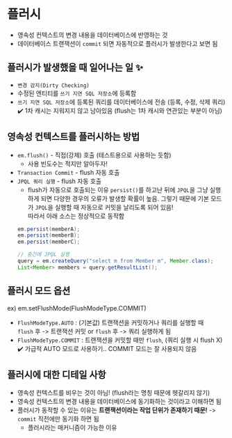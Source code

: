 # 플러시
- 영속성 컨텍스트의 변경 내용을 데이터베이스에 반영하는 것
- 데이터베이스 트랜잭션이 ```commit``` 되면 자동적으로 플러시가 발생한다고 보면 됨

## 플러시가 발생했을 때 일어나는 일 ✨
- ```변경 감지(Dirty Checking)```
- 수정된 엔티티를 ```쓰기 지연 SQL 저장소```에 등록함
- ```쓰기 지연 SQL 저장소```에 등록된 쿼리를 데이터베이스에 전송 (등록, 수정, 삭제 쿼리)
✔️ 1차 캐시는 지워지지 않고 남아있음 (flush는 1차 캐시와 연관있는 부분이 아님)

## 영속성 컨텍스트를 플러시하는 방법
- ```em.flush()``` - 직접(강제) 호출 (테스트용으로 사용하는 듯함)
  - 사용 빈도수는 적지만 알아두자!
- ```Transaction Commit``` - flush 자동 호출
- ```JPQL 쿼리 실행``` - flush 자동 호출
  - flush가 자동으로 호출되는 이유
  ```persist()```를 하고난 뒤에 ```JPQL```을 그냥 실행하게 되면 다양한 경우의 오류가 발생할 확률이 높음. 그렇기 때문에 기본 모드가 ```JPQL```을 실행할 때 자동으로 커밋을 날리도록 되어 있음!   
  따라서 아래 소스는 정상적으로 동작함 
  ```java
  em.persist(memberA);
  em.persist(memberB);
  em.persist(memberC);

  // 중간에 JPQL 실행
  query = em.createQuery("select m from Member m", Member.class);
  List<Member> members = query.getResultList();
  ```

## 플러시 모드 옵션   
ex) em.setFlushMode(FlushModeType.COMMIT)

- ```FlushModeType.AUTO``` : (기본값) 트랜잭션을 커밋하거나 쿼리를 실행할 때   
  ```flush``` 후 -> 트랜잭션 커밋 or ```flush``` 후 -> 쿼리 실행하게 됨
- ```FlushModeType.COMMIT``` : 트랜잭션을 커밋할 때만 ```flush```, (쿼리 실행 시 flush X)   
✔️ 가급적 AUTO 모드로 사용하기.. COMMIT 모드는 잘 사용되지 않음

## 플러시에 대한 디테일 사항
- 영속성 컨텍스트를 비우는 것이 아님! (flush라는 명칭 때문에 헷갈리지 않기)
- 영속성 컨텍스트의 변경 내용을 데이터베이스에 동기화하는 것이라고 이해하면 됨
- 플러시가 동작할 수 있는 이유는 __트랜잭션이라는 작업 단위가 존재하기 때문!__ -> ```commit``` 직전에만 동기화 하면 됨
  - 플러시라는 매커니즘이 가능한 이유

